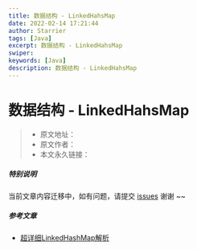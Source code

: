 ```yaml
---
title: 数据结构 - LinkedHahsMap
date: 2022-02-14 17:21:44
author: Starrier
tags: [Java]
excerpt: 数据结构 - LinkedHahsMap
swiper:
keywords: [Java]
description: 数据结构 - LinkedHahsMap
---
```


# 数据结构 - LinkedHahsMap

> * 原文地址：[]()
> * 原文作者：[]()
> * 本文永久链接：[]()

##### **特别说明**

当前文章内容迁移中，如有问题，请提交 [issues](https://github.com/Starrier/starrier.github.io/issues) 谢谢 ~~

##### 参考文章

- [超详细LinkedHashMap解析](https://blog.csdn.net/qq_40050586/article/details/105851970)


